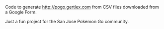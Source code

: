 Code to generate http://pogo.gertlex.com from CSV files downloaded from a Google Form.

Just a fun project for the San Jose Pokemon Go community.
